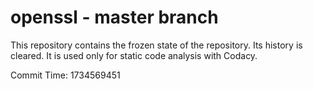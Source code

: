 # openssl - master branch

This repository contains the frozen state of the repository.
Its history is cleared. It is used only for static code
analysis with Codacy.

Commit Time: 1734569451
